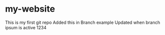 # my-website
This is my first git repo
Added this in Branch example
Updated when branch ipsum is active
1234
